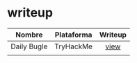 # writeup
| Nombre      | Plataforma | Writeup                                                                               |                
|:-------------:|:------------:|:---------------------------------------------------------------------------------------:|
|    Daily Bugle    |     TryHackMe       | [view](https://github.com/gdomram487/writeups/blob/main/PDF/Pentest_securemachine.ctb.pdf) |
|             |            |                                                                                       |
